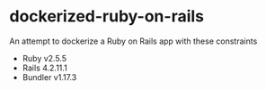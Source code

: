 # dockerized-ruby-on-rails

An attempt to dockerize a Ruby on Rails app with these constraints

- Ruby v2.5.5
- Rails 4.2.11.1
- Bundler v1.17.3
